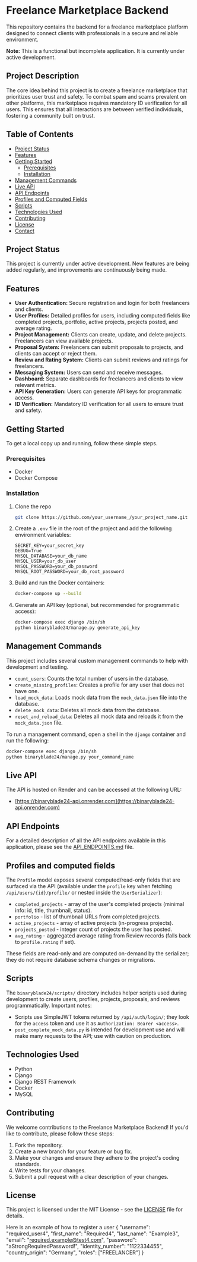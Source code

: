 # Freelance Marketplace Backend

This repository contains the backend for a freelance marketplace platform designed to connect clients with professionals in a secure and reliable environment.

**Note:** This is a functional but incomplete application. It is currently under active development.

## Project Description

The core idea behind this project is to create a freelance marketplace that prioritizes user trust and safety. To combat spam and scams prevalent on other platforms, this marketplace requires mandatory ID verification for all users. This ensures that all interactions are between verified individuals, fostering a community built on trust.

## Table of Contents

- [Project Status](#project-status)
- [Features](#features)
- [Getting Started](#getting-started)
  - [Prerequisites](#prerequisites)
  - [Installation](#installation)
- [Management Commands](#management-commands)
- [Live API](#live-api)
- [API Endpoints](#api-endpoints)
- [Profiles and Computed Fields](#profiles-and-computed-fields)
- [Scripts](#scripts)
- [Technologies Used](#technologies-used)
- [Contributing](#contributing)
- [License](#license)
- [Contact](#contact)

## Project Status

This project is currently under active development. New features are being added regularly, and improvements are continuously being made.

## Features

- **User Authentication:** Secure registration and login for both freelancers and clients.
- **User Profiles:** Detailed profiles for users, including computed fields like completed projects, portfolio, active projects, projects posted, and average rating.
- **Project Management:** Clients can create, update, and delete projects. Freelancers can view available projects.
- **Proposal System:** Freelancers can submit proposals to projects, and clients can accept or reject them.
- **Review and Rating System:** Clients can submit reviews and ratings for freelancers.
- **Messaging System:** Users can send and receive messages.
- **Dashboard:** Separate dashboards for freelancers and clients to view relevant metrics.
- **API Key Generation:** Users can generate API keys for programmatic access.
- **ID Verification:** Mandatory ID verification for all users to ensure trust and safety.

## Getting Started

To get a local copy up and running, follow these simple steps.

### Prerequisites

*   Docker
*   Docker Compose

### Installation

1.  Clone the repo
    ```sh
    git clone https://github.com/your_username_/your_project_name.git
    ```
2.  Create a `.env` file in the root of the project and add the following environment variables:
    ```
    SECRET_KEY=your_secret_key
    DEBUG=True
    MYSQL_DATABASE=your_db_name
    MYSQL_USER=your_db_user
    MYSQL_PASSWORD=your_db_password
    MYSQL_ROOT_PASSWORD=your_db_root_password
    ```
3.  Build and run the Docker containers:
    ```sh
    docker-compose up --build
    ```
4.  Generate an API key (optional, but recommended for programmatic access):
    ```sh
    docker-compose exec django /bin/sh
    python binaryblade24/manage.py generate_api_key
    ```

## Management Commands

This project includes several custom management commands to help with development and testing.

*   `count_users`: Counts the total number of users in the database.
*   `create_missing_profiles`: Creates a profile for any user that does not have one.
*   `load_mock_data`: Loads mock data from the `mock_data.json` file into the database.
*   `delete_mock_data`: Deletes all mock data from the database.
*   `reset_and_reload_data`: Deletes all mock data and reloads it from the `mock_data.json` file.

To run a management command, open a shell in the `django` container and run the following:

```sh
docker-compose exec django /bin/sh
python binaryblade24/manage.py your_command_name
```

## Live API

The API is hosted on Render and can be accessed at the following URL:

- [https://binaryblade24-api.onrender.com](https://binaryblade24-api.onrender.com)

## API Endpoints

For a detailed description of all the API endpoints available in this application, please see the [API_ENDPOINTS.md](API_ENDPOINTS.md) file.

## Profiles and computed fields

The `Profile` model exposes several computed/read-only fields that are surfaced via the API (available under the `profile` key when fetching `/api/users/{id}/profile/` or nested inside the `UserSerializer`):

- `completed_projects` - array of the user's completed projects (minimal info: id, title, thumbnail, status).
- `portfolio` - list of thumbnail URLs from completed projects.
- `active_projects` - array of active projects (in-progress projects).
- `projects_posted` - integer count of projects the user has posted.
- `avg_rating` - aggregated average rating from Review records (falls back to `profile.rating` if set).

These fields are read-only and are computed on-demand by the serializer; they do not require database schema changes or migrations.

## Scripts

The `binaryblade24/scripts/` directory includes helper scripts used during development to create users, profiles, projects, proposals, and reviews programmatically. Important notes:

- Scripts use SimpleJWT tokens returned by `/api/auth/login/`; they look for the `access` token and use it as `Authorization: Bearer <access>`.
- `post_complete_mock_data.py` is intended for development use and will make many requests to the API; use with caution on production.


## Technologies Used

*   Python
*   Django
*   Django REST Framework
*   Docker
*   MySQL

## Contributing

We welcome contributions to the Freelance Marketplace Backend! If you'd like to contribute, please follow these steps:

1.  Fork the repository.
2.  Create a new branch for your feature or bug fix.
3.  Make your changes and ensure they adhere to the project's coding standards.
4.  Write tests for your changes.
5.  Submit a pull request with a clear description of your changes.

## License

This project is licensed under the MIT License - see the [LICENSE](LICENSE) file for details.

Here is an example of how to register a user
{
    "username": "required_user4",
    "first_name": "Required4",
    "last_name": "Example3",
    "email": "required.example@test4.com",
    "password": "aStrongRequiredPassword!",
    "identity_number": "1122334455",
    "country_origin": "Germany",
    "roles": ["FREELANCER"]
}
